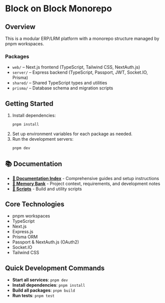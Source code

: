 # Block on Block Monorepo

## Overview
This is a modular ERP/LRM platform with a monorepo structure managed by pnpm workspaces.

### Packages
- `web/` – Next.js frontend (TypeScript, Tailwind CSS, NextAuth.js)
- `server/` – Express backend (TypeScript, Passport, JWT, Socket.IO, Prisma)
- `shared/` – Shared TypeScript types and utilities
- `prisma/` – Database schema and migration scripts

## Getting Started

1. Install dependencies:
   ```sh
   pnpm install
   ```
2. Set up environment variables for each package as needed.
3. Run the development servers:
   ```sh
   pnpm dev
   ```

## 📚 Documentation

- **[📖 Documentation Index](docs/README.md)** - Comprehensive guides and setup instructions
- **[🧠 Memory Bank](memory-bank/)** - Project context, requirements, and development notes
- **[🔧 Scripts](scripts/)** - Build and utility scripts

## Core Technologies
- pnpm workspaces
- TypeScript
- Next.js
- Express.js
- Prisma ORM
- Passport & NextAuth.js (OAuth2)
- Socket.IO
- Tailwind CSS

## Quick Development Commands

- **Start all services**: `pnpm dev`
- **Install dependencies**: `pnpm install`
- **Build all packages**: `pnpm build`
- **Run tests**: `pnpm test`
